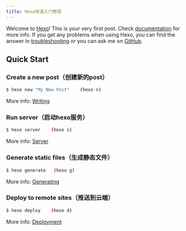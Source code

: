 ```yaml
---
title: Hexo快速入门教程
---
```

Welcome to [Hexo](https://hexo.io/)! This is your very first post. Check [documentation](https://hexo.io/docs/) for more info. If you get any problems when using Hexo, you can find the answer in [troubleshooting](https://hexo.io/docs/troubleshooting.html) or you can ask me on [GitHub](https://github.com/hexojs/hexo/issues).

## Quick Start

### Create a new post（创建新的post）

``` bash
$ hexo new "My New Post"    (hexo n)
```

More info: [Writing](https://hexo.io/docs/writing.html)

### Run server（启动hexo服务）

``` bash
$ hexo server    (hexo s)
```

More info: [Server](https://hexo.io/docs/server.html)

### Generate static files（生成静态文件）

``` bash
$ hexo generate   (hexo g)
```

More info: [Generating](https://hexo.io/docs/generating.html)

### Deploy to remote sites（推送到云端）

``` bash
$ hexo deploy    (hexo d)
```

More info: [Deployment](https://hexo.io/docs/one-command-deployment.html)
